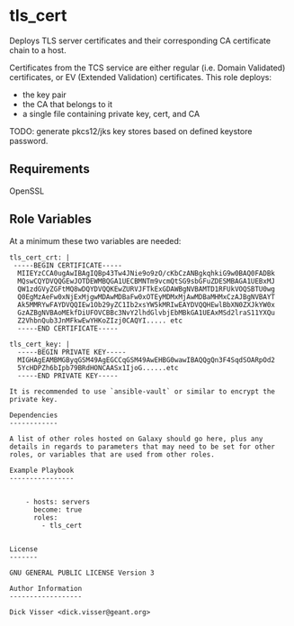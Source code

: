 tls_cert
=========

Deploys TLS server certificates and their corresponding CA certificate chain to a host.

Certificates from the TCS service are either regular (i.e. Domain Validated) certificates, or EV (Extended Validation) certificates. 
This role deploys:

* the key pair
* the CA that belongs to it
* a single file containing private key, cert, and CA

TODO: generate pkcs12/jks key stores based on defined keystore password.


Requirements
------------

OpenSSL

Role Variables
--------------

At a minimum these two variables are needed:

```
tls_cert_crt: |
 -----BEGIN CERTIFICATE-----
  MIIEYzCCA0ugAwIBAgIQBp43Tw4JNie9o9zO/cKbCzANBgkqhkiG9w0BAQ0FADBk
  MQswCQYDVQQGEwJOTDEWMBQGA1UECBMNTm9vcmQtSG9sbGFuZDESMBAGA1UEBxMJ
  QW1zdGVyZGFtMQ8wDQYDVQQKEwZURVJFTkExGDAWBgNVBAMTD1RFUkVOQSBTU0wg
  Q0EgMzAeFw0xNjExMjgwMDAwMDBaFw0xOTEyMDMxMjAwMDBaMHMxCzAJBgNVBAYT
  Ak5MMRYwFAYDVQQIEw1Ob29yZC1Ib2xsYW5kMRIwEAYDVQQHEwlBbXN0ZXJkYW0x
  GzAZBgNVBAoMEkfDiUFOVCBBc3NvY2lhdGlvbjEbMBkGA1UEAxMSd2lraS11YXQu
  Z2VhbnQub3JnMFkwEwYHKoZIzj0CAQYI..... etc
  -----END CERTIFICATE-----

tls_cert_key: |
  -----BEGIN PRIVATE KEY-----
  MIGHAgEAMBMGByqGSM49AgEGCCqGSM49AwEHBG0wawIBAQQgQn3F4SqdSOARpOd2
  5YcHDPZh6bIpb79BRdHONCAASx1IjoG......etc
  -----END PRIVATE KEY-----

It is recommended to use `ansible-vault` or similar to encrypt the private key.

Dependencies
------------

A list of other roles hosted on Galaxy should go here, plus any details in regards to parameters that may need to be set for other roles, or variables that are used from other roles.

Example Playbook
----------------


    - hosts: servers
      become: true
      roles:
        - tls_cert
      

License
-------

GNU GENERAL PUBLIC LICENSE Version 3

Author Information
------------------

Dick Visser <dick.visser@geant.org>
